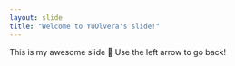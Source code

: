 ```yaml
---
layout: slide
title: "Welcome to YuOlvera's slide!"
---
```

This is my awesome slide :tada:
Use the left arrow to go back!
